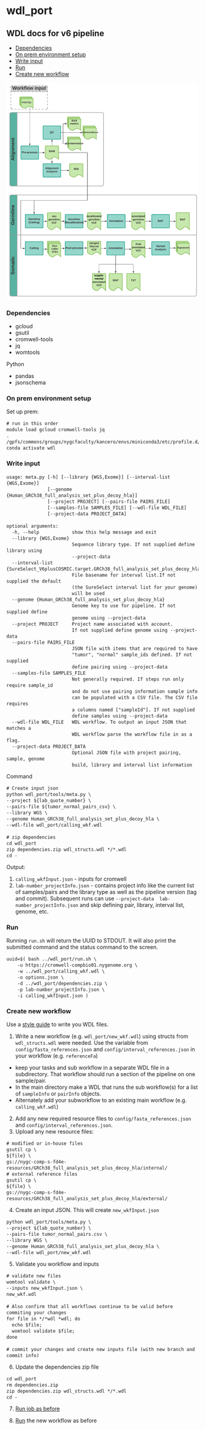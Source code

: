 # wdl_port

## WDL docs for v6 pipeline

- [Dependencies](#dependencies)
- [On prem environment setup](#environment)
- [Write input](#write_input)
- [Run](#run)
- [Create new workflow](#create_new_workflow) 

![NYGC Somatic Pipeline overview](diagrams/WDL_Pipeline.png)

### Dependencies
<a name="dependencies"/>

- gcloud 
- gsutil
- cromwell-tools
- jq
- womtools

Python

- pandas
- jsonschema

### On prem environment setup
<a name="environment"/>

Set up prem:
```
# run in this order
module load gcloud cromwell-tools jq
. /gpfs/commons/groups/nygcfaculty/kancero/envs/miniconda3/etc/profile.d/conda.sh
conda activate wdl
```

### Write input
<a name="write_input"/>

```
usage: meta.py [-h] [--library {WGS,Exome}] [--interval-list {WGS,Exome}]
               [--genome {Human_GRCh38_full_analysis_set_plus_decoy_hla}] 
               [--project PROJECT] [--pairs-file PAIRS_FILE]
               [--samples-file SAMPLES_FILE] [--wdl-file WDL_FILE] 
               [--project-data PROJECT_DATA]

optional arguments:
  -h, --help            show this help message and exit
  --library {WGS,Exome}
                        Sequence library type. If not supplied define library using 
                        --project-data
  --interval-list {SureSelect_V6plusCOSMIC.target.GRCh38_full_analysis_set_plus_decoy_hla}
                        File basename for interval list.If not supplied the default
                        (the SureSelect interval list for your genome)
                        will be used
  --genome {Human_GRCh38_full_analysis_set_plus_decoy_hla}
                        Genome key to use for pipeline. If not supplied define 
                        genome using --project-data
  --project PROJECT     Project name associated with account. 
                        If not supplied define genome using --project-data
  --pairs-file PAIRS_FILE
                        JSON file with items that are required to have 
                        "tumor", "normal" sample_ids defined. If not supplied
                        define pairing using --project-data
  --samples-file SAMPLES_FILE
                        Not generally required. If steps run only require sample_id 
                        and do not use pairing information sample info
                        can be populated with a CSV file. The CSV file requires 
                        a columns named ["sampleId"]. If not supplied
                        define samples using --project-data
  --wdl-file WDL_FILE   WDL workflow. To output an input JSON that matches a 
                        WDL workflow parse the workflow file in as a flag.
  --project-data PROJECT_DATA
                        Optional JSON file with project pairing, sample, genome 
                        build, library and interval list information
```
Command
```
# Create input json
python wdl_port/tools/meta.py \
--project ${lab_quote_number} \
--pairs-file ${tumor_normal_pairs_csv} \
--library WGS \
--genome Human_GRCh38_full_analysis_set_plus_decoy_hla \
--wdl-file wdl_port/calling_wkf.wdl

# zip dependencies
cd wdl_port
zip dependencies.zip wdl_structs.wdl */*.wdl
cd -
```
Output:

  1. `calling_wkfInput.json` - inputs for cromwell
  2. `lab-number_projectInfo.json` - contains project info like the current list of samples/pairs and the library type as well as the pipeline version (tag and commit). Subsequent runs can use `--project-data  lab-number_projectInfo.json` and skip defining pair, library, interval list, genome, etc. 

### Run
<a name="run"/>

Running `run.sh` will return the UUID to STDOUT. 
It will also print the submitted command and the status command to the screen.
```
uuid=$( bash ../wdl_port/run.sh \
    -u https://cromwell-compbio01.nygenome.org \
    -w ../wdl_port/calling_wkf.wdl \
    -o options.json \
    -d ../wdl_port/dependencies.zip \
    -p lab-number_projectInfo.json \
    -i calling_wkfInput.json )
```


### Create new workflow
<a name="create_new_workflow"/>

Use a [style guide](https://biowdl.github.io/styleGuidelines.html) to write you WDL files.

1. Write a new workflow (e.g. `wdl_port/new_wkf.wdl`) using structs from `wdl_structs.wdl` were needed. Use the variable from `config/fasta_references.json` and `config/interval_references.json` in your workflow (e.g. `referenceFa`)
  - keep your tasks and sub workflow in a separate WDL file in a subdirectory. That workflow should run a section of the pipeline on one sample/pair. 
  - In the main directory make a WDL that runs the sub workflow(s) for a list of `sampleInfo` or `pairInfo` objects.
  - Alternately add your subworkflow to an existing main workflow (e.g. `calling_wkf.wdl`)
2. Add any new required resource files to `config/fasta_references.json` and `config/interval_references.json`.
3. Upload any new resource files:
```
# modified or in-house files
gsutil cp \
${file} \
gs://nygc-comp-s-fd4e-resources/GRCh38_full_analysis_set_plus_decoy_hla/internal/
# external reference files
gsutil cp \
${file} \
gs://nygc-comp-s-fd4e-resources/GRCh38_full_analysis_set_plus_decoy_hla/external/
```
4. Create an input JSON. This will create `new_wkfInput.json`

```
python wdl_port/tools/meta.py \
--project ${lab_quote_number} \
--pairs-file tumor_normal_pairs.csv \
--library WGS \
--genome Human_GRCh38_full_analysis_set_plus_decoy_hla \
--wdl-file wdl_port/new_wkf.wdl
```

5. Validate you workflow and inputs

```
# validate new files
womtool validate \
--inputs new_wkfInput.json \
new_wkf.wdl

# Also confirm that all workflows continue to be valid before commiting your changes
for file in */*wdl *wdl; do 
  echo $file; 
  womtool validate $file; 
done

# commit your changes and create new inputs file (with new branch and commit info)
```

6. Update the dependencies zip file

```
cd wdl_port
rm dependencies.zip
zip dependencies.zip wdl_structs.wdl */*.wdl
cd -
```

7. [Run job as before](#run)

7. [Run](#run) the new workflow as before

